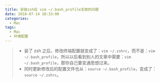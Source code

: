 ```yaml
---
title: 安装zsh后 vim ~/.bash_profile无效的问题
date: 2018-07-14 10:33:00
categories:
  - Mac
tags:
  - Mac
  - 环境配置
---
```


> - 装了 zsh 之后，修改终端配置就变成了：`vim ~/.zshrc`，而不是：`vim ~/.bash_profile`，所以以后看到别人的文章中需要：`vim ~/.bash_profile`，那你自己要变通思想过来。
> - 同时更新修改后的配置文件也从：`source ~/.bash_profile`，变成了：`source ~/.zshrc`。